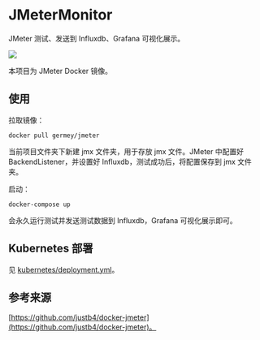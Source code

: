 # JMeterMonitor

JMeter 测试、发送到 Influxdb、Grafana 可视化展示。

![](https://qiniu.cuiqingcai.com/2020-03-07-200213.png)

本项目为 JMeter Docker 镜像。

## 使用

拉取镜像：

```shell script
docker pull germey/jmeter
```

当前项目文件夹下新建 jmx 文件夹，用于存放 jmx 文件。JMeter 中配置好 BackendListener，并设置好 Influxdb，测试成功后，将配置保存到 jmx 文件夹。

启动：

```
docker-compose up
```

会永久运行测试并发送测试数据到 Influxdb，Grafana 可视化展示即可。

## Kubernetes 部署

见 [kubernetes/deployment.yml](kubernetes/deployment.yml)。

## 参考来源

[https://github.com/justb4/docker-jmeter](https://github.com/justb4/docker-jmeter)。